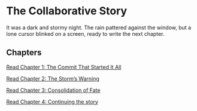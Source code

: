 # The Collaborative Story

It was a dark and stormy night. The rain pattered against the window, 
but a lone cursor blinked on a screen, ready to write the next chapter.

## Chapters

[Read Chapter 1: The Commit That Started It All](chapter_1.py)

[Read Chapter 2: The Storm’s Warning](chapter_2.py)  

[Read Chapter 3: Consolidation of Fate](chapter_3.py)  

[Read Chapter 4: Continuing the story](chapter_4.py)


